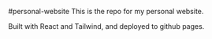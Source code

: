 #personal-website
This is the repo for my personal website.

Built with React and Tailwind, and deployed to github pages.

